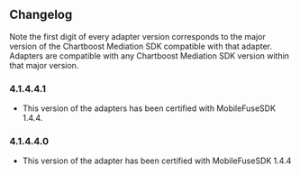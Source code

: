 ## Changelog

Note the first digit of every adapter version corresponds to the major version of the Chartboost Mediation SDK compatible with that adapter. 
Adapters are compatible with any Chartboost Mediation SDK version within that major version.

### 4.1.4.4.1
- This version of the adapters has been certified with MobileFuseSDK 1.4.4.

### 4.1.4.4.0
- This version of the adapter has been certified with MobileFuseSDK 1.4.4

